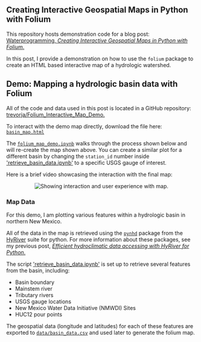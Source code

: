 
## Creating Interactive Geospatial Maps in Python with Folium

This repository hosts demonstration code for a blog post: [Waterprogramming, *Creating Interactive Geospatial Maps in Python with Folium*.](https://waterprogramming.wordpress.com/2023/04/05/creating-interactive-geospatial-maps-in-python-with-folium/)

In this post, I provide a demonstration on how to use the `folium` package to create an HTML based interactive map of a hydrologic watershed.

## Demo: Mapping a hydrologic basin data with Folium

All of the code and data used in this post is located in a GitHub repository: [trevorja/Folium_Interactive_Map_Demo.](https://github.com/TrevorJA/Folium_Interactive_Map_Demo)

To interact with the demo map directly, download the file here: [`basin_map.html`](https://github.com/TrevorJA/Folium_Interactive_Map_Demo/blob/main/basin_map.html)

The [`folium_map_demo.ipynb`](https://github.com/TrevorJA/Folium_Interactive_Map_Demo/blob/main/folium_map_demo.ipynb) walks through the process shown below and will re-create the map shown above. You can create a similar plot for a different basin by changing the `station_id` number inside ['retrieve_basin_data.ipynb'](https://github.com/TrevorJA/Folium_Interactive_Map_Demo/blob/main/retrieve_basin_data.ipynb) to a specific USGS gauge of interest. 

Here is a brief video showcasing the interaction with the final map:

<p align="center">
    <img src="https://github.com/TrevorJA/Folium_Interactive_Map_Demo/tree/main/images/interactive_map_usage.gif" alt = "Showing interaction and user experience with map." />
</p>


### Map Data

For this demo, I am plotting various features within a hydrologic basin in northern New Mexico. 

All of the data in the map is retrieved using the [`pynhd`](https://github.com/hyriver/pynhd) package from the [HyRiver](https://hyriver.readthedocs.io/en/latest/) suite for python. For more information about these packages, see my previous post, [*Efficient hydroclimatic data accessing with HyRiver for Python*.](https://waterprogramming.wordpress.com/2022/09/20/efficient-hydroclimatic-data-accessing-with-hyriver-for-python/)

The script ['retrieve_basin_data.ipynb'](https://github.com/TrevorJA/Folium_Interactive_Map_Demo/blob/main/retrieve_basin_data.ipynb) is set up to retrieve several features from the basin, including:
- Basin boundary
- Mainstem river
- Tributary rivers
- USGS gauge locations
- New Mexico Water Data Initiative (NMWDI) Sites
- HUC12 pour points

The geospatial data (longitude and latitudes) for each of these features are exported to [`data/basin_data.csv`](https://github.com/TrevorJA/Folium_Interactive_Map_Demo/blob/main/data/basin_data.csv) and used later to generate the folium map.